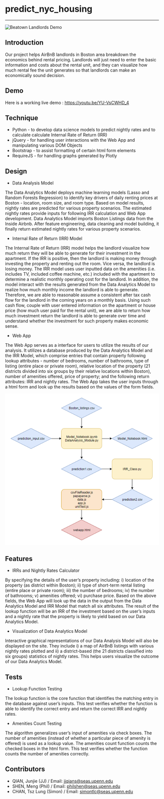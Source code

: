 # predict_nyc_housing

---

![Beatown Landlords Demo](Airbnb_GIF.gif)

## Introduction ##

Our project helps AirBnB landlords in Boston area breakdown the economics behind rental pricing. Landlords will just need to enter the basic information and costs about the rental unit, and they can visualize how much rental fee the unit generates so that landlords can make an economically sound decision.

## Demo ##

Here is a working live demo :  https://youtu.be/YU-VsCWHD_4

## Technique ##

 - Python - to develop data science models to predict nightly rates and to calculate calculate Internal Rate of Return (IRR)
 - jQuery - for handling user interactions with the Web App and manipulating various DOM Objects
 - Bootstrap - to assist formatting of certain html form elements
 - RequireJS - for handling graphs generated by Plotly

## Design ##

 - Data Analysis Model

The Data Analytics Model deploys machine learning models (Lasso and Random Forests Regression) to identify key drivers of daily renting prices at Boston - location, room size, and room type. Based on model results, nightly rates are predicted for various property scenarios. The estimated nightly rates provide inputs for following IRR calculation and Web App development. Data Analytics Model imports Boston Listings data from the Inside Airbnb. After feature engineering, data cleaning and model building, it finally return estimated nightly rates for various property scenarios. 

 - Internal Rate of Return (IRR) Model

The Internal Rate of Return (IRR) model helps the landlord visualize how much return they will be able to generate for their investment in the apartment. If the IRR is positive, then the landlord is making money through investing the property and renting out the room. Vice versa, the landlord is losing money. The IRR model uses user inputted data on the amenities (i.e. includes TV, included coffee machine, etc.) included with the apartment to determine a realistic monthly operating cost for the landlord. In addition, the model interact with the results generated from the Data Analytics Model to realize how much monthly income the landlord is able to generate. Therefore, we are able to reasonable assume a consistent after tax cash flow for the landlord in the coming years on a monthly basis. Using such cash flow, couple with user entered information on the apartment or house price (how much user paid for the rental unit), we are able to return how much investment return the landlord is able to generate over time and understand whether the investment for such property makes economic sense.

 - Web App

The Web App serves as a interface for users to utilize the results of our analysis. It utilizes a database produced by the Data Analytics Model and the IRR Model, which comprise entries that contain property following lookup attributes - number of bedrooms, number of bathrooms, type of listing (entire place or private room), relative location of the property (21 districts divided into six groups by their relative locations within Boston), number of amenities offered, price of property; and the following return attributes: IRR and nightly rates. The Web App takes the user inputs through a html form and look up the results based on the values of the form fields.

![Design Chart](DesignChart.png)

## Features ##

 - IRRs and Nightly Rates Calculator

By specifying the details of the user’s property including: i) location of the property (as district within Boston); ii) type of short-term rental listing (entire place or private room); iii) the number of bedrooms; iv) the number of bathrooms; v) amenities offered; vi) purchase price. Based on the above fields, the Web App will look up the data in the output from the Data Analytics Model and IRR Model that match all six attributes. The result of the lookup function will be an IRR of the investment based on the user’s inputs and a nightly rate that the property is likely to yield based on our Data Analytics Model.

 - Visualization of Data Analytics Model
 
Interactive graphical representations of our Data Analysis Model will also be displayed on the site. They include i) a map of AirBnB listings with various nightly rates plotted and ii) a district-based (the 21 districts classified into six groups) statistics of nightly rates. This helps users visualize the outcome of our Data Analytics Model. 

## Tests ##

 - Lookup Function Testing

The lookup function is the core function that identifies the matching entry in the database against user’s inputs. This test verifies whether the function is able to identify the correct entry and return the correct IRR and nightly rates.

 - Amenities Count Testing

The algorithm generalizes user’s input of amenities via check boxes. The number of amenities (instead of whether a particular piece of amenity is offered) is used as a lookup value. The amenities count function counts the checked boxes in the html form. This test verifies whether the function counts the number of amenities correctly. 

## Contributors ##

 - QIAN, Junjie (JJ) / Email: jjqians@seas.upenn.edu
 - SHEN, Meng (Phil) / Email: philshen@seas.upenn.edu
 - CHAN, Tsz Lung (Simon) / Email: simontlc@seas.upenn.edu


  [1]: https://github.com/UPenn-CIT599/final-project-magicteam/blob/master/report/Airbnb_GIF.gif
  [2]: https://github.com/UPenn-CIT599/final-project-magicteam/blob/master/report/DesignChart.png
